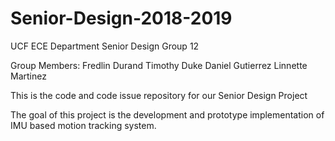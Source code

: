 # Senior-Design-2018-2019
UCF ECE Department Senior Design Group 12

Group Members:
  Fredlin Durand
  Timothy Duke
  Daniel Gutierrez
  Linnette Martinez

This is the code and code issue repository for our Senior Design Project

The goal of this project is the development and prototype implementation of IMU based motion tracking system.
